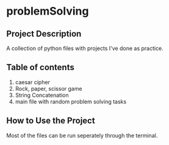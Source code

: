 # **problemSolving**

## **Project Description**
 A collection of python files with projects I've done as practice.

## **Table of contents**
1. caesar cipher
2. Rock, paper, scissor game
3. String Concatenation
4. main file with random problem solving tasks


## **How to Use the Project**
   Most of the files can be run seperately through the terminal.


